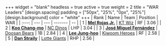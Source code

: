 +++
widget = "blank"
headless = true
active = true
weight = 2
title = "WAR Leaders"
[design.spacing]
padding = ["50px", "25%", "0px", "25%"]
[design.background]
color = "white"
+++
| Rank | Name | Team | Position | WAR |
| :---: | --- | --- | ------- | -- |
| 1 | [**Mel Rojas Jr.**](/players/11380) | [KT Wiz](/teams/KTWiz) | RF | 3.06 |
| 2 | [**Koo Chang-mo**](/players/7698) | [NC Dinos](/teams/NCDinos) | LHP | 3.04 |
| 3 | [**José Miguel Fernández**](/players/12514) | [Doosan Bears](/teams/DoosanBears) | 1B | 2.84 |
| 4 | [**Lee Jung-hoo**](/players/10673) | [Kiwoom Heroes](/teams/KiwoomHeroes) | RF | 2.58 |
| 5 | [**Dan Straily**](/players/13648) | [Lotte Giants](/teams/LotteGiants) | RHP | 2.56 |
